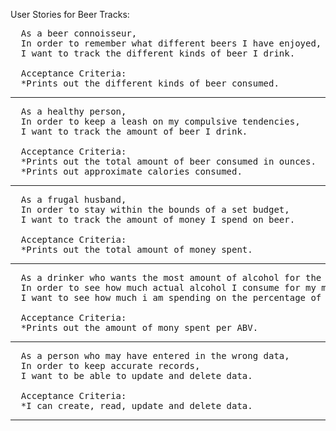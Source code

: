 User Stories for Beer Tracks:
<pre>
  As a beer connoisseur,
  In order to remember what different beers I have enjoyed,
  I want to track the different kinds of beer I drink.
 
  Acceptance Criteria:
  *Prints out the different kinds of beer consumed.
</pre>
***
<pre>
  As a healthy person,
  In order to keep a leash on my compulsive tendencies,
  I want to track the amount of beer I drink.
 
  Acceptance Criteria:
  *Prints out the total amount of beer consumed in ounces.
  *Prints out approximate calories consumed.
</pre>
***
<pre>
  As a frugal husband,
  In order to stay within the bounds of a set budget,
  I want to track the amount of money I spend on beer.
 
  Acceptance Criteria:
  *Prints out the total amount of money spent.
</pre>
***
<pre>
  As a drinker who wants the most amount of alcohol for the buck,
  In order to see how much actual alcohol I consume for my money,
  I want to see how much i am spending on the percentage of alcohol in the beer.
 
  Acceptance Criteria:
  *Prints out the amount of mony spent per ABV.
</pre>
***
<pre>
  As a person who may have entered in the wrong data,
  In order to keep accurate records,
  I want to be able to update and delete data.
 
  Acceptance Criteria:
  *I can create, read, update and delete data.
</pre>
***




 

